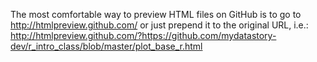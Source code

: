 
The most comfortable way to preview HTML files on GitHub is to go to http://htmlpreview.github.com/ or just prepend it to the original URL, i.e.: http://htmlpreview.github.com/?https://github.com/mydatastory-dev/r_intro_class/blob/master/plot_base_r.html
